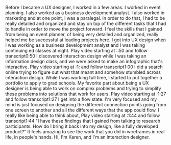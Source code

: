 Before I became a UX designer, I worked in a few areas. I worked in event planning. I also worked as a business development analyst. I also worked in marketing and at one point, I was a paralegal. In order to do that, I had to be really detailed and organized and stay on top of the different tasks that I had to handle in order to move the project forward. I feel the skills that I gained from being an event planner, of being very detailed and organized, really helped me be successful at leading projects here. I got into UX design when I was working as a business development analyst and I was taking continuing ed classes at night.
Play video starting at ::50 and follow transcript0:50
I discovered interaction design while I was taking an information design class, and we were asked to make an infographic that's interactive.
Play video starting at :1: and follow transcript1:00
I did a search online trying to figure out what that meant and somehow stumbled across interaction design. While I was working full time, I started to put together a portfolio to apply to grad schools. My favorite part about being a UX designer is being able to work on complex problems and trying to simplify these problems into solutions that work for users.
Play video starting at :1:27 and follow transcript1:27
I get into a flow state. I'm very focused and my mind is just focused on designing the different connection points going from one screen to another and all the different ways that the app could flow. I really like being able to think about,
Play video starting at :1:44 and follow transcript1:44
"I have these findings that I gained from talking to research participants. How do I bring it back into my design, like a fully developed product?" It feels amazing to see the work that you did in wireframes in real life, in people's hands. Hi, I'm Karen, and I'm an interaction designer.